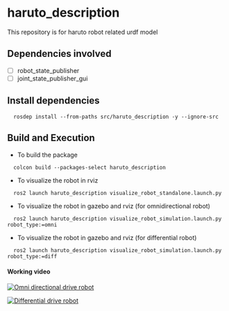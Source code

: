 # haruto_description
This repository is for haruto robot related urdf model

## Dependencies involved
- [ ] robot_state_publisher
- [ ] joint_state_publisher_gui

## Install dependencies
```
  rosdep install --from-paths src/haruto_description -y --ignore-src
```

## Build and Execution
- To build the package

```
  colcon build --packages-select haruto_description
```

- To visualize the robot in rviz
```
  ros2 launch haruto_description visualize_robot_standalone.launch.py
```

- To visualize the robot in gazebo and rviz (for omnidirectional robot)
```
  ros2 launch haruto_description visualize_robot_simulation.launch.py robot_type:=omni
```

- To visualize the robot in gazebo and rviz (for differential robot)
```
  ros2 launch haruto_description visualize_robot_simulation.launch.py robot_type:=diff
```


#### Working video 

[![Omni directional drive robot](https://img.youtube.com/vi/hTd9ykmecRg/0.jpg)](https://youtu.be/hTd9ykmecRg)

[![Differential drive robot](https://img.youtube.com/vi/BXSWMmkk77E/0.jpg)](https://youtu.be/BXSWMmkk77E)
